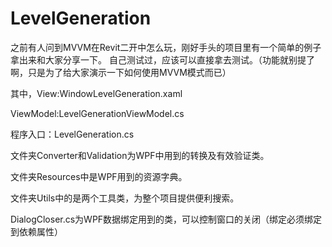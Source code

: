 # LevelGeneration
之前有人问到MVVM在Revit二开中怎么玩，刚好手头的项目里有一个简单的例子拿出来和大家分享一下。
自己测试过，应该可以直接拿去测试。（功能就别提了啊，只是为了给大家演示一下如何使用MVVM模式而已）

其中，View:WindowLevelGeneration.xaml

ViewModel:LevelGenerationViewModel.cs

程序入口：LevelGeneration.cs

文件夹Converter和Validation为WPF中用到的转换及有效验证类。

文件夹Resources中是WPF用到的资源字典。

文件夹Utils中的是两个工具类，为整个项目提供便利搜索。

DialogCloser.cs为WPF数据绑定用到的类，可以控制窗口的关闭（绑定必须绑定到依赖属性）
